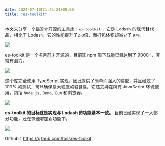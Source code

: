 ```yaml
---
date: 2024-07-10T21:45:24+08:00
title: "es-toolkit"
---
```


本文来分享一个最近才开源的工具库：`es-toolkit` ，它是 Lodash 的现代替代品，相比于 Lodash，它的性能提升了`2-3`倍，而打包体积却减少了 `97%`。

<img src="./imgs/201/01.png" />

es-toolkit 是一个多月前才开源的，目前其 npm 周下载量已经达到了 9000+，非常有潜力。

<img src="./imgs/201/02.png" />

这个库完全使用 TypeScript 实现，因此提供了简单而强大的类型，并且经过了 100% 的测试，可以确保最大程度的稳健性。它还支持在所有 JavaScript 环境使用，包括 `Node.js、Deno、Bun` 和浏览器。

<img src="./imgs/201/03.png" />

**es-toolkit 的目标就是实现与 Lodash 的功能基本一致。** 目前已经实现了一大部分功能，还在快速增加新功能中。

<img src="./imgs/201/04.png" />

Github：https://github.com/toss/es-toolkit
